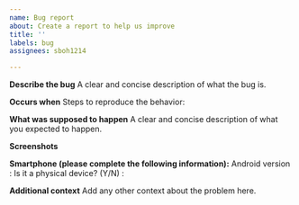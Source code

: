```yaml
---
name: Bug report
about: Create a report to help us improve
title: ''
labels: bug
assignees: sboh1214

---
```


**Describe the bug**
A clear and concise description of what the bug is.

**Occurs when**
Steps to reproduce the behavior:


**What was supposed to happen**
A clear and concise description of what you expected to happen.

**Screenshots**


**Smartphone (please complete the following information):**
Android version :
Is it a physical device? (Y/N) :

**Additional context**
Add any other context about the problem here.

